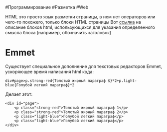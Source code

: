 #Программирование #Разметка
#Web

HTML это просто язык разметки страницы, в нем нет операторов или чего-то похожего, только блоки HTML страницы
Вот [ссылка](https://cs.fyi/guide/writing-semantic-html) на описание блоков html, использующихся для указания определенного смысла блока (например, обозначить заголовок)
# Emmet
Существует специальное дополнение для текстовых редакторов Emmet, ускоряющее время написания html кода:

```
div#page>p.strong-red{Толстый жирный параграф $}*2+p.light-blue{Голубой легкий параграф}*2
```

Делает этот:

```
<div id="page">
	<p class="strong-red">Толстый жирный параграф 1</p>
	<p class="strong-red">Толстый жирный параграф 2</p>
	<p class="light-blue">Голубой легкий параграф</p>
	<p class="light-blue">Голубой легкий параграф</p>
</div>
```